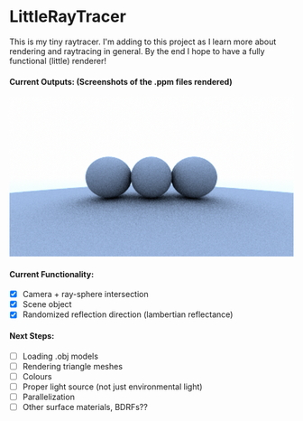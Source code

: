 # LittleRayTracer
This is my tiny raytracer. I'm adding to this project as I learn more about rendering and raytracing in general. By the end I hope to have a fully functional (little) renderer!

#### Current Outputs: (Screenshots of the .ppm files rendered)
![Rendered Sphere](https://github.com/Chrezon/RayTracer_1/blob/master/Outputs/lamber_test.png?raw=true)

#### Current Functionality:
- [x] Camera + ray-sphere intersection
- [x] Scene object
- [x] Randomized reflection direction (lambertian reflectance)

#### Next Steps:
- [ ] Loading .obj models
- [ ] Rendering triangle meshes
- [ ] Colours
- [ ] Proper light source (not just environmental light)
- [ ] Parallelization
- [ ] Other surface materials, BDRFs??

